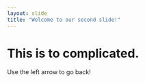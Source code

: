 ```yaml
---
layout: slide
title: "Welcome to our second slide!"
---
```

# This is to complicated.
Use the left arrow to go back!

